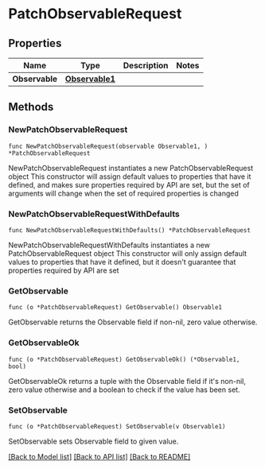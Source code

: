 # PatchObservableRequest

## Properties

Name | Type | Description | Notes
------------ | ------------- | ------------- | -------------
**Observable** | [**Observable1**](Observable1.md) |  | 

## Methods

### NewPatchObservableRequest

`func NewPatchObservableRequest(observable Observable1, ) *PatchObservableRequest`

NewPatchObservableRequest instantiates a new PatchObservableRequest object
This constructor will assign default values to properties that have it defined,
and makes sure properties required by API are set, but the set of arguments
will change when the set of required properties is changed

### NewPatchObservableRequestWithDefaults

`func NewPatchObservableRequestWithDefaults() *PatchObservableRequest`

NewPatchObservableRequestWithDefaults instantiates a new PatchObservableRequest object
This constructor will only assign default values to properties that have it defined,
but it doesn't guarantee that properties required by API are set

### GetObservable

`func (o *PatchObservableRequest) GetObservable() Observable1`

GetObservable returns the Observable field if non-nil, zero value otherwise.

### GetObservableOk

`func (o *PatchObservableRequest) GetObservableOk() (*Observable1, bool)`

GetObservableOk returns a tuple with the Observable field if it's non-nil, zero value otherwise
and a boolean to check if the value has been set.

### SetObservable

`func (o *PatchObservableRequest) SetObservable(v Observable1)`

SetObservable sets Observable field to given value.



[[Back to Model list]](../README.md#documentation-for-models) [[Back to API list]](../README.md#documentation-for-api-endpoints) [[Back to README]](../README.md)


